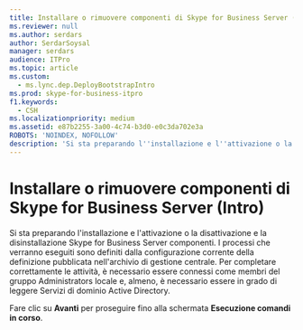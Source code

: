```yaml
---
title: Installare o rimuovere componenti di Skype for Business Server (Intro)
ms.reviewer: null
ms.author: serdars
author: SerdarSoysal
manager: serdars
audience: ITPro
ms.topic: article
ms.custom:
  - ms.lync.dep.DeployBootstrapIntro
ms.prod: skype-for-business-itpro
f1.keywords:
  - CSH
ms.localizationpriority: medium
ms.assetid: e87b2255-3a00-4c74-b3d0-e0c3da702e3a
ROBOTS: 'NOINDEX, NOFOLLOW'
description: 'Si sta preparando l''installazione e l''attivazione o la disattivazione e la disinstallazione Skype for Business Server componenti. I processi che verranno eseguiti sono definiti dalla configurazione corrente della definizione pubblicata nell''archivio di gestione centrale. Per completare correttamente le attività, è necessario essere connessi come membri del gruppo Administrators locale e, almeno, è necessario essere in grado di leggere Servizi di dominio Active Directory.'
---
```


# <a name="setup-or-remove-skype-for-business-server-components-intro"></a>Installare o rimuovere componenti di Skype for Business Server (Intro)
 
Si sta preparando l'installazione e l'attivazione o la disattivazione e la disinstallazione Skype for Business Server componenti. I processi che verranno eseguiti sono definiti dalla configurazione corrente della definizione pubblicata nell'archivio di gestione centrale. Per completare correttamente le attività, è necessario essere connessi come membri del gruppo Administrators locale e, almeno, è necessario essere in grado di leggere Servizi di dominio Active Directory.
  
Fare clic su **Avanti** per proseguire fino alla schermata **Esecuzione comandi in corso**.
  

